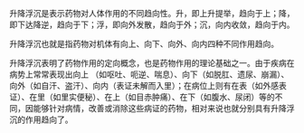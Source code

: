 升降浮沉是表示药物对人体作用的不同趋向性。升，即上升提举，趋向于上；降，即下达降逆，趋向于下；浮，即向外发散，趋向于外；沉，向内收敛，趋向于内。

升降浮沉也就是指药物对机体有向上、向下、向外、向内四种不同作用趋向。

升降浮沉表明了药物作用的定向概念，也是药物作用的理论基础之一。由于疾病在病势上常常表现出向上
（如呕吐、呃逆、喘息）、向下（如脱肛、遗尿、崩漏）、向外（如自汗、盗汗）、向内（表证未解而入里）；在病位上则有在表（如外感表证）、在里（如里实便秘）、在上（如目赤肿痛）、在下（如腹水、尿闭）等的不同，因能够针对病情，改善或消除这些病证的药物，相对来说也就分别具有升降浮沉的作用趋向了。